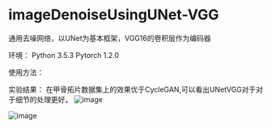 # imageDenoiseUsingUNet-VGG
通用去噪网络，以UNet为基本框架，VGG16的卷积层作为编码器

环境：
Python 3.5.3
Pytorch 1.2.0

使用方法：


实验结果：
在甲骨拓片数据集上的效果优于CycleGAN,可以看出UNetVGG对于对于细节的处理更好。
![image](https://github.com/libai-github/imageDenoiseUsingUNet-VGG/blob/master/resultOfCycleGAN.png)

![image](https://github.com/libai-github/imageDenoiseUsingUNet-VGG/blob/master/resultOfUNet-VGG.png)

